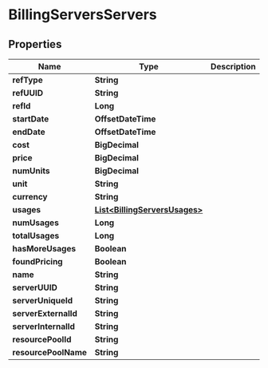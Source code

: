 

# BillingServersServers

## Properties

Name | Type | Description | Notes
------------ | ------------- | ------------- | -------------
**refType** | **String** |  |  [optional]
**refUUID** | **String** |  |  [optional]
**refId** | **Long** |  |  [optional]
**startDate** | **OffsetDateTime** |  |  [optional]
**endDate** | **OffsetDateTime** |  |  [optional]
**cost** | **BigDecimal** |  |  [optional]
**price** | **BigDecimal** |  |  [optional]
**numUnits** | **BigDecimal** |  |  [optional]
**unit** | **String** |  |  [optional]
**currency** | **String** |  |  [optional]
**usages** | [**List&lt;BillingServersUsages&gt;**](BillingServersUsages.md) |  |  [optional]
**numUsages** | **Long** |  |  [optional]
**totalUsages** | **Long** |  |  [optional]
**hasMoreUsages** | **Boolean** |  |  [optional]
**foundPricing** | **Boolean** |  |  [optional]
**name** | **String** |  |  [optional]
**serverUUID** | **String** |  |  [optional]
**serverUniqueId** | **String** |  |  [optional]
**serverExternalId** | **String** |  |  [optional]
**serverInternalId** | **String** |  |  [optional]
**resourcePoolId** | **String** |  |  [optional]
**resourcePoolName** | **String** |  |  [optional]



